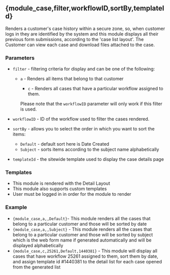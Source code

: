 ## {module_case,filter,workflowID,sortBy,templateId}

Renders a customer's case history within a secure zone, so, when customer logs in they are identified by the system and this module displays all their previous form submissions, according to the 'case list layout'. The Customer can view each case and download files attached to the case.

### Parameters

* `filter` -  filtering criteria for display and can be one of the following:
  * `a` - Renders all items that belong to that customer
	* `c` - Renders all cases that have a particular workflow assigned to them. 
	
	Please note that the `workflowID` parameter will only work if this filter is used.

* `workflowID` - ID of the workflow used to filter the cases rendered.

* `sortBy` - allows you to select the order in which you want to sort the items:
	* `Default` - default sort here is Date Created
	* `Subject` - sorts items according to the subject name alphabetically

* `templateId` - the sitewide template used to display the case details page

### Templates

* This module is rendered with the Detail Layout
* This module also supports custom templates
* User must be logged in in order for the module to render


### Example

* `{module_case,a,,Default}`- This module renders all the cases that belong to a particular customer and those will be sorted by date
* `{module_case,a,,Subject}` - This module renders all the cases that belong to a particular customer and those will be sorted by subject which is the web form name if generated automatically and will be displayed alphabetically
* `{module_case,c,25261,Default,1440381}` - This module will display all cases that have workflow 25261 assigned to them, sort them by date, and assign template id #1440381 to the detail list for each case opened from the generated list

